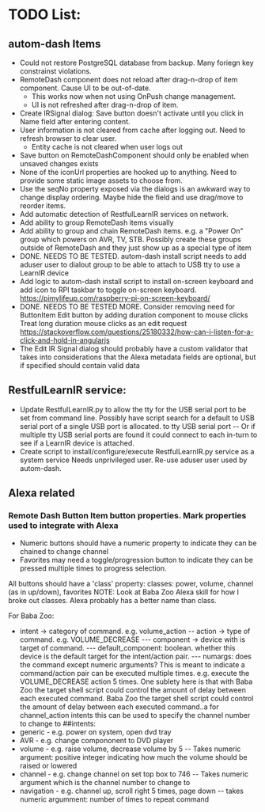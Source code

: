 # TODO List:

## autom-dash Items
- Could not restore PostgreSQL database from backup. Many foriegn key constrainst violations.
- RemoteDash component does not reload after drag-n-drop of item component. Cause UI to be out-of-date.
  - This works now when not using OnPush change management.
  - UI is not refreshed after drag-n-drop of item.
- Create IRSignal dialog: Save button doesn't activate until you click in Name field after entering content.
- User information is not cleared from cache after logging out. Need to refresh browser to clear user.
  - Entity cache is not cleared when user logs out
- Save button on RemoteDashComponent should only be enabled when unsaved changes exists 
- None of the iconUrl properties are hooked up to anything. Need to provide some static image assets
  to choose from.
- Use the seqNo property exposed via the dialogs is an awkward way to change display ordering.
  Maybe hide the field and use drag/move to reorder items.
- Add automatic detection of RestfulLearnIR services on network.
- Add ability to group RemoteDash items visually
- Add ability to group and chain RemoteDash items. e.g. a "Power On" group which powers on
  AVR, TV, STB.
  Possibly create these groups outside of RemoteDash and they just show up as a special type of item
- DONE. NEEDS TO BE TESTED. autom-dash install script needs to add aduser user to dialout group to be able to attach to USB tty to use a LearnIR device
- Add logic to autom-dash install script to install on-screen keyboard and add icon to RPI taskbar to
  toggle on-screen keyboard.
  https://pimylifeup.com/raspberry-pi-on-screen-keyboard/
- DONE. NEEDS TO BE TESTED MORE. Consider removing need for ButtonItem Edit button by adding duration component to mouse clicks
  Treat long duration mouse clicks as an edit request
  https://stackoverflow.com/questions/25180332/how-can-i-listen-for-a-click-and-hold-in-angularjs
- The Edit IR Signal dialog should probably have a custom validator that takes into considerations
  that the Alexa metadata fields are optional, but if specified should contain valid data

## RestfulLearnIR service:
- Update RestfulLearnIR.py to allow the tty for the USB serial port to be set from command line.
  Possibly have script search for a default to USB serial port of a single USB port is allocated.
  to tty USB serial port
  -- Or if multiple tty USB serial ports are found it could connect to each in-turn to see if
     a LearnIR device is attached.
- Create script to install/configure/execute RestfulLearnIR.py service as a system service
  Needs unprivileged user. Re-use aduser user used by autom-dash.

## Alexa related
### Remote Dash Button Item button properties. Mark properties used to integrate with Alexa
- Numeric buttons should have a numeric property to indicate they can be chained to change channel
- Favorites may need a toggle/progression button to indicate they can be pressed multiple times to progress 
  selection.

All buttons should have a 'class' property:
classes: power, volume, channel (as in up/down), favorites
NOTE: Look at Baba Zoo Alexa skill for how I broke out classes. Alexa probably has a better name than class.

For Baba Zoo: 
- intent -> category of command. e.g. volume_action
-- action -> type of command. e.g. VOLUME_DECREASE
--- component -> device with is target of command.
--- default_component: boolean. whether this device is the default target for the intent/action pair.
--- numargs: does the command except numeric arguments? This is meant to indicate a command/action pair
             can be executed multiple times. e.g. execute the VOLUME_DECREASE action 5 times. One sublety here is that with Baba Zoo the target shell script could control the amount of delay between each executed command. Baba Zoo the target shell script could control the amount of delay between each executed command..a
             for channel_action intents this can be used to specify the channel number to change to
##intents:
- generic - e.g. power on system, open dvd tray
- AVR - e.g. change compononent to DVD player
- volume - e.g. raise volume, decrease volume by 5
-- Takes numeric argument: positive integer indicating how much the volume should be raised or lowered
- channel - e.g. change channel on set top box to 746
-- Takes numeric argument which is the channel number to change to
- navigation - e.g. channel up, scroll right 5 times, page down
-- takes numeric argumment: number of times to repeat command
